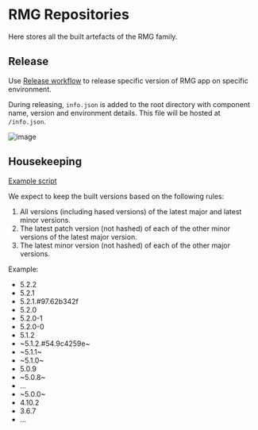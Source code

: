 # RMG Repositories

Here stores all the built artefacts of the RMG family.

## Release

Use [Release workflow](https://github.com/uat-railmapgen/rmg-repositories/actions/workflows/release.yml) to release specific version of RMG app on specific environment. 

During releasing, `info.json` is added to the root directory with component name, version and environment details. This file will be hosted at `/info.json`. 

![image](https://user-images.githubusercontent.com/9390786/160250034-c506cdf3-5c35-40d1-9bd1-13f99f899ffc.png)

## Housekeeping

[Example script](https://github.com/uat-railmapgen/rmg-repositories/commit/8775fe000641020aac498612034eb7aeb842eaa7)

We expect to keep the built versions based on the following rules:

1. All versions (including hased versions) of the latest major and latest minor versions.
2. The latest patch version (not hashed) of each of the other minor versions of the latest major version.
3. The latest minor version (not hashed) of each of the other major versions.

Example:

- 5.2.2
- 5.2.1
- 5.2.1.#97.62b342f
- 5.2.0
- 5.2.0-1
- 5.2.0-0
- 5.1.2
- ~5.1.2.#54.9c4259e~
- ~5.1.1~
- ~5.1.0~
- 5.0.9
- ~5.0.8~
- ...
- ~5.0.0~
- 4.10.2
- 3.6.7
- ...